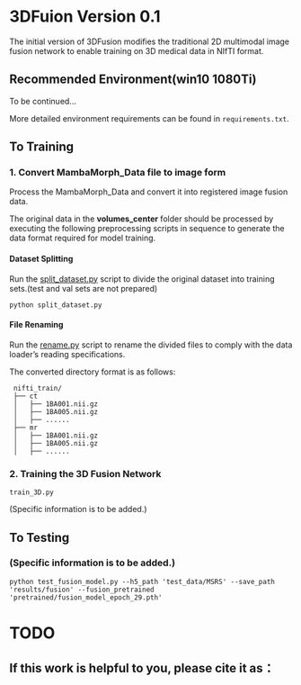 # 3DFuion Version 0.1

The initial version of 3DFusion modifies the traditional 2D multimodal image fusion network to enable training on 3D medical data in NIfTI format.


## Recommended Environment(win10 1080Ti)

To be continued...

More detailed environment requirements can be found in ```requirements.txt```. 

## To Training

### 1. Convert MambaMorph_Data file to image form

Process the MambaMorph_Data and convert it into registered image fusion data.

The original data in the **volumes_center** folder should be processed by executing the following preprocessing scripts in sequence to generate the data format required for model training.

#### Dataset Splitting

Run the [split_dataset.py](https://github.com/Intelligent-Detection-611/3DFusion/blob/main/utils/split_dataset.py) script to divide the original dataset into training sets.(test and val sets are not prepared)

```shell
python split_dataset.py 
```

#### File Renaming

Run the [rename.py](https://github.com/Intelligent-Detection-611/3DFusion/blob/main/utils/rename.py) script to rename the divided files to comply with the data loader’s reading specifications.

The converted directory format is as follows:
```shell
 nifti_train/
 ├── ct
 │   ├── 1BA001.nii.gz
 │   ├── 1BA005.nii.gz
 │   ├── ......
 ├── mr
 │   ├── 1BA001.nii.gz
 │   ├── 1BA005.nii.gz
 │   ├── ......
```

### 2. Training the 3D Fusion Network
```shell
train_3D.py
```
(Specific information is to be added.)

## To Testing
### (Specific information is to be added.)
```shell
python test_fusion_model.py --h5_path 'test_data/MSRS' --save_path 'results/fusion' --fusion_pretrained 'pretrained/fusion_model_epoch_29.pth'
```

# TODO


## If this work is helpful to you, please cite it as：
```

```
